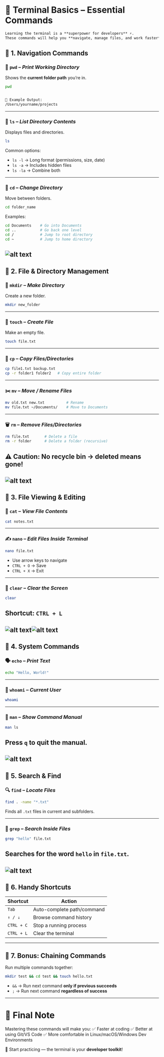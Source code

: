 # 🐧 Terminal Basics – Essential Commands  

````markdown
Learning the terminal is a **superpower for developers** ⚡.  
These commands will help you **navigate, manage files, and work faster** when coding or using Git/VS Code.  

````
## 🔹 1. Navigation Commands  

### 📍 `pwd` – *Print Working Directory*  
Shows the **current folder path** you’re in.  

```bash
pwd


📌 Example Output:
/Users/yourname/projects
```

---

### 📂 `ls` – *List Directory Contents*

Displays files and directories.

```bash
ls
```

Common options:

* `ls -l` → Long format (permissions, size, date)
* `ls -a` → Includes hidden files
* `ls -la` → Combine both

---

### 🚪 `cd` – *Change Directory*

Move between folders.

```bash
cd folder_name
```

Examples:

```bash
cd Documents    # Go into Documents  
cd ..           # Go back one level  
cd /            # Jump to root directory  
cd ~            # Jump to home directory  
```
![alt text](<../images/6 edited.png>)
---

## 🔹 2. File & Directory Management

### 📁 `mkdir` – *Make Directory*

Create a new folder.

```bash
mkdir new_folder
```

---

### 📄 `touch` – *Create File*

Make an empty file.

```bash
touch file.txt
```

---

### 📑 `cp` – *Copy Files/Directories*

```bash
cp file1.txt backup.txt
cp -r folder1 folder2   # Copy entire folder
```

---

### ✂️ `mv` – *Move / Rename Files*

```bash
mv old.txt new.txt          # Rename  
mv file.txt ~/Documents/    # Move to Documents  
```

---

### 🗑️ `rm` – *Remove Files/Directories*

```bash
rm file.txt       # Delete a file  
rm -r folder      # Delete a folder (recursive)  
```
⚠️ **Caution:** No recycle bin → deleted means gone!
---
![alt text](../images/7.png)
---

## 🔹 3. File Viewing & Editing

### 📜 `cat` – *View File Contents*

```bash
cat notes.txt
```

---

### ✍️ `nano` – *Edit Files Inside Terminal*

```bash
nano file.txt
```

* Use arrow keys to navigate
* `CTRL + O` → Save
* `CTRL + X` → Exit

---

### 🧹 `clear` – *Clear the Screen*

```bash
clear
```
Shortcut: `CTRL + L`
---
![alt text](../images/8a.png)![alt text](../images/8b.png)
---

## 🔹 4. System Commands

### 🗣️ `echo` – *Print Text*

```bash
echo "Hello, World!"
```

---

### 👤 `whoami` – *Current User*

```bash
whoami
```

---

### 📖 `man` – *Show Command Manual*

```bash
man ls
```
Press `q` to quit the manual.
---
![alt text](<../images/9 a.png>)
---

## 🔹 5. Search & Find

### 🔍 `find` – *Locate Files*

```bash
find . -name "*.txt"
```

Finds all `.txt` files in current and subfolders.

---

### 🔎 `grep` – *Search Inside Files*

```bash
grep "hello" file.txt
```
Searches for the word `hello` in `file.txt`.
---
![alt text](../images/10.png)
---

## 🔹 6. Handy Shortcuts

| Shortcut   | Action                     |
| ---------- | -------------------------- |
| `Tab`      | Auto-complete path/command |
| `↑ / ↓`    | Browse command history     |
| `CTRL + C` | Stop a running process     |
| `CTRL + L` | Clear the terminal         |

---

## 🔹 7. Bonus: Chaining Commands

Run multiple commands together:

```bash
mkdir test && cd test && touch hello.txt
```

* `&&` → Run next command **only if previous succeeds**
* `;`  → Run next command **regardless of success**

---

# 🎯 Final Note

Mastering these commands will make you:
✅ Faster at coding
✅ Better at using Git/VS Code
✅ More comfortable in Linux/macOS/Windows Dev Environments

🚀 Start practicing — the terminal is your **developer toolkit**!


